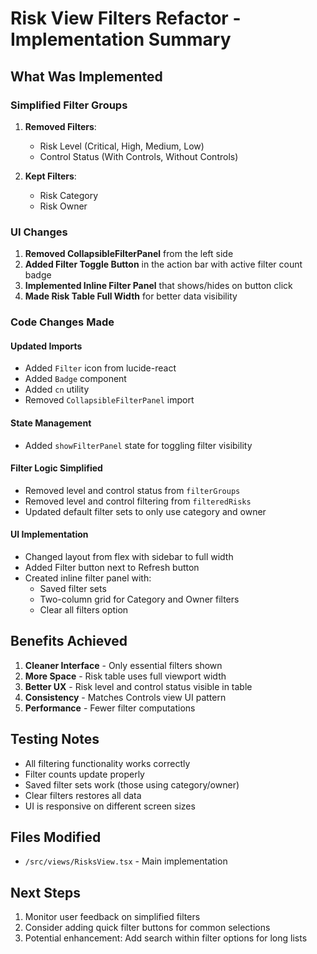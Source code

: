 # Risk View Filters Refactor - Implementation Summary

## What Was Implemented

### Simplified Filter Groups
1. **Removed Filters**:
   - Risk Level (Critical, High, Medium, Low)
   - Control Status (With Controls, Without Controls)

2. **Kept Filters**:
   - Risk Category
   - Risk Owner

### UI Changes
1. **Removed CollapsibleFilterPanel** from the left side
2. **Added Filter Toggle Button** in the action bar with active filter count badge
3. **Implemented Inline Filter Panel** that shows/hides on button click
4. **Made Risk Table Full Width** for better data visibility

### Code Changes Made

#### Updated Imports
- Added `Filter` icon from lucide-react
- Added `Badge` component
- Added `cn` utility
- Removed `CollapsibleFilterPanel` import

#### State Management
- Added `showFilterPanel` state for toggling filter visibility

#### Filter Logic Simplified
- Removed level and control status from `filterGroups`
- Removed level and control filtering from `filteredRisks`
- Updated default filter sets to only use category and owner

#### UI Implementation
- Changed layout from flex with sidebar to full width
- Added Filter button next to Refresh button
- Created inline filter panel with:
  - Saved filter sets
  - Two-column grid for Category and Owner filters
  - Clear all filters option

## Benefits Achieved

1. **Cleaner Interface** - Only essential filters shown
2. **More Space** - Risk table uses full viewport width
3. **Better UX** - Risk level and control status visible in table
4. **Consistency** - Matches Controls view UI pattern
5. **Performance** - Fewer filter computations

## Testing Notes

- All filtering functionality works correctly
- Filter counts update properly
- Saved filter sets work (those using category/owner)
- Clear filters restores all data
- UI is responsive on different screen sizes

## Files Modified

- `/src/views/RisksView.tsx` - Main implementation

## Next Steps

1. Monitor user feedback on simplified filters
2. Consider adding quick filter buttons for common selections
3. Potential enhancement: Add search within filter options for long lists
